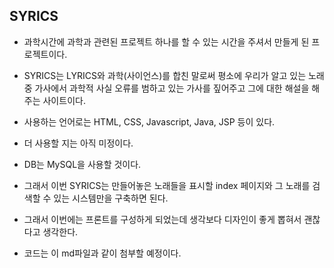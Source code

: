## SYRICS

- 과학시간에 과학과 관련된 프로젝트 하나를 할 수 있는 시간을 주셔서 만들게 된 프로젝트이다.
- SYRICS는 LYRICS와 과학(사이언스)를 합친 말로써 평소에 우리가 알고 있는 노래 중 가사에서 과학적 사실 오류를 범하고 있는 가사를 짚어주고 그에 대한 해설을 해주는 사이트이다.
- 사용하는 언어로는 HTML, CSS, Javascript, Java, JSP 등이 있다.
- 더 사용할 지는 아직 미정이다.
- DB는 MySQL을 사용할 것이다.
- 그래서 이번 SYRICS는 만들어놓은 노래들을 표시할 index 페이지와 그 노래를 검색할 수 있는 시스템만을 구축하면 된다.
- 그래서 이번에는 프론트를 구성하게 되었는데 생각보다 디자인이 좋게 뽑혀서 괜찮다고 생각한다.

- 코드는 이 md파일과 같이 첨부할 예정이다.